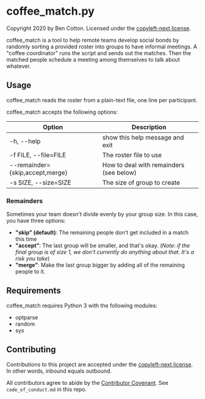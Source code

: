 # coffee_match.py

Copyright 2020 by Ben Cotton.
Licensed under the [copyleft-next license](https://github.com/copyleft-next/copyleft-next/blob/master/Releases/copyleft-next-0.3.1).

coffee_match is a tool to help remote teams develop social bonds by randomly
sorting a provided roster into groups to have informal meetings. A "coffee
coordinator" runs the script and sends out the matches. Then the matched people
schedule a meeting among themselves to talk about whatever.

## Usage

coffee_match reads the roster from a plain-text file, one line per participant.

coffee_match accepts the following options:

| Option | Description
| ------ | -----------
| -h, --help | show this help message and exit
|  -f FILE, --file=FILE | The roster file to use
| --remainder={skip,accept,merge} | How to deal with remainders (see below)
| -s SIZE, --size=SIZE | The size of group to create

### Remainders

Sometimes your team doesn't divide evenly by your group size.
In this case, you have three options:

* **"skip" (default)**: The remaining people don't get included in a match this time
* **"accept"**: The last group will be smaller, and that's okay. (*Note: if the final group is of size 1, we don't currently do anything about that. It's a risk you take*)
* **"merge"**: Make the last group bigger by adding all of the remaining people to it.

## Requirements

coffee_match requires Python 3 with the following modules:

* optparse
* random
* sys

## Contributing

Contributions to this project are accepted under the [copyleft-next license](https://github.com/copyleft-next/copyleft-next/blob/master/Releases/copyleft-next-0.3.1).
In other words, inbound equals outbound.

All contributors agree to abide by the [Contributor Covenant](https://www.contributor-covenant.org/).
See `code_of_conduct.md` in this repo.
